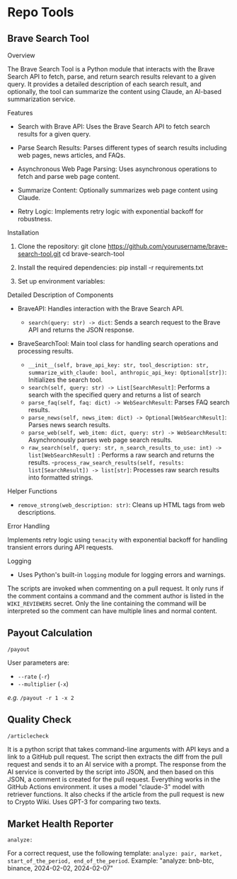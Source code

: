 # Repo Tools

## Brave Search Tool

Overview

The Brave Search Tool is a Python module that interacts with the Brave Search API to fetch, parse, and return search results relevant to a given query. It provides a detailed description of each search result, and optionally, the tool can summarize the content using Claude, an AI-based summarization service.

Features

- Search with Brave API: Uses the Brave Search API to fetch search results for a given query.

- Parse Search Results: Parses different types of search results including web pages, news articles, and FAQs.

- Asynchronous Web Page Parsing: Uses asynchronous operations to fetch and parse web page content.

- Summarize Content: Optionally summarizes web page content using Claude.

- Retry Logic: Implements retry logic with exponential backoff for robustness.

Installation

1. Clone the repository: git clone https://github.com/yourusername/brave-search-tool.git
cd brave-search-tool

2. Install the required dependencies: pip install -r requirements.txt

3. Set up environment variables:

Detailed Description of Components

- BraveAPI: Handles interaction with the Brave Search API.
    - `search(query: str) -> dict`: Sends a search request to the Brave API and returns the JSON response.
    
- BraveSearchTool: Main tool class for handling search operations and processing results.
    - `__init__(self, brave_api_key: str, tool_description: str, summarize_with_claude: bool, anthropic_api_key: Optional[str])`: Initializes the search tool.
    - `search(self, query: str) -> List[SearchResult]`: Performs a search with the specified query and returns a list of search
    - `parse_faq(self, faq: dict) -> WebSearchResult`: Parses FAQ search results.
    - `parse_news(self, news_item: dict) -> Optional[WebSearchResult]`: Parses news search results.
    - `parse_web(self, web_item: dict, query: str) -> WebSearchResult`: Asynchronously parses web page search results.
    - `raw_search(self, query: str, n_search_results_to_use: int) -> list[WebSearchResult] `: Performs a raw search and returns the results.
    -`process_raw_search_results(self, results: list[SearchResult]) -> list[str]`: Processes raw search results into formatted strings.

Helper Functions

- `remove_strong(web_description: str)`: Cleans up HTML tags from web descriptions.

Error Handling

Implements retry logic using `tenacity` with exponential backoff for handling transient errors during API requests.

Logging

- Uses Python's built-in `logging` module for logging errors and warnings.



The scripts are invoked when commenting on a pull request. It only runs if the comment contains a command and the comment author is listed in the `WIKI_REVIEWERS` secret. Only the line containing the command will be interpreted so the comment can have multiple lines and normal content.


## Payout Calculation

`/payout`

User parameters are:

- `--rate` (`-r`)
- `--multiplier` (`-x`)

_e.g._ `/payout -r 1 -x 2`

## Quality Check

`/articlecheck`

It is a python script that takes command-line arguments with API keys and a link to a GitHub pull request. The script then extracts the diff from the pull request and sends it to an AI service with a prompt. The response from the AI service is converted by the script into JSON, and then based on this JSON, a comment is created for the pull request. Everything works in the GitHub Actions environment. it uses a model "claude-3" model with retriever functions. It also checks if the article from the pull request is new to Crypto Wiki. Uses GPT-3 for comparing two texts.

## Market Health Reporter

`analyze:`

For a correct request, use the following template: `analyze: pair, market, start_of_the_period, end_of_the_period`. Example: "analyze: bnb-btc, binance, 2024-02-02, 2024-02-07"
